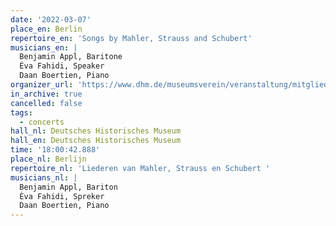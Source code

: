 ```yaml
---
date: '2022-03-07'
place_en: Berlin
repertoire_en: 'Songs by Mahler, Strauss and Schubert'
musicians_en: |
  Benjamin Appl, Baritone
  Éva Fahidi, Speaker
  Daan Boertien, Piano
organizer_url: 'https://www.dhm.de/museumsverein/veranstaltung/mitgliederprogramm/#c13409'
in_archive: true
cancelled: false
tags:
  - concerts
hall_nl: Deutsches Historisches Museum
hall_en: Deutsches Historisches Museum
time: '18:00:42.888'
place_nl: Berlijn
repertoire_nl: 'Liederen van Mahler, Strauss en Schubert '
musicians_nl: |
  Benjamin Appl, Bariton
  Éva Fahidi, Spreker
  Daan Boertien, Piano
---
```


